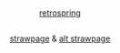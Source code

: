 # 

<p align="center">
<a href="https://retrospring.net/@pregnantgeto">retrospring</a>
</p>


<p align="center">
<img src="https://i.imgur.com/BzFeqLo.png" alt="" class="center">
</p>

<p align="center">
<a href="https://getoguru.straw.page/">strawpage</a> & <a href="https://sukugos.straw.page/">alt strawpage</a>
</p>
